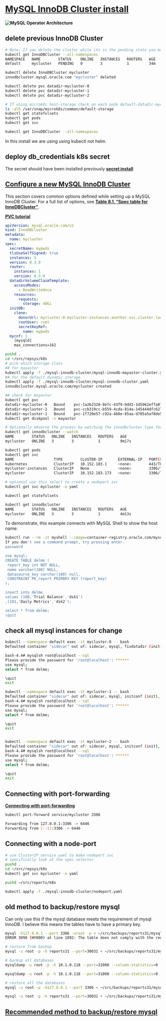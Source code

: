 # **[MySQL InnoDB Cluster install](https://dev.mysql.com/doc/mysql-operator/en/mysql-operator-innodbcluster.html)**

**![MySQL Operator Architecture](https://dev.mysql.com/doc/mysql-operator/en/images/mysql-operator-architecture.png)**

## delete previous InnoDB Cluster

```bash
# Note: If you delete the cluster while its in the pending state you may need to uninstall microk8s completely to get things working again.
kubectl get InnoDBCluster --all-namespaces
NAMESPACE   NAME        STATUS    ONLINE   INSTANCES   ROUTERS   AGE
default     mycluster   PENDING   0        3           1         34m

kubectl delete InnoDBCluster mycluster
innodbcluster.mysql.oracle.com "mycluster" deleted

kubectl delete pvc datadir-mycluster-0
kubectl delete pvc datadir-mycluster-1
kubectl delete pvc datadir-mycluster-2

# If using microk8s host-storage check on each node default-datadir-mycluster-2-pvc was deleted
ls -alh /var/snap/microk8s/common/default-storage
kubectl get statefulsets
kubectl get pods
kubectl get svc

kubectl get InnoDBCluster --all-namespaces
```

In this install we are using using kubectl not helm.

## deploy db_credentials k8s secret

The secret should have been installed previously **[secret install](./db_credentials/db_credentials.md)**

## **[Configure a new MySQL InnoDB Cluster](https://dev.mysql.com/doc/mysql-operator/en/mysql-operator-innodbcluster-common.html)**

This section covers common options defined while setting up a MySQL InnoDB Cluster. For a full list of options, see **[Table 8.1, “Spec table for InnoDBCluster”](https://dev.mysql.com/doc/mysql-operator/en/mysql-operator-properties.html#mysql-operator-spec-innodbcluster)**.

**[PVC tutorial](https://bluexp.netapp.com/blog/cvo-blg-kubernetes-persistent-volume-claims-explained)**

```yaml
apiVersion: mysql.oracle.com/v2
kind: InnoDBCluster
metadata:
  name: mycluster
spec:
  secretName: mypwds
  tlsUseSelfSigned: true
  instances: 3
  version: 8.3.0
  router:
    instances: 1
    version: 8.3.0
  datadirVolumeClaimTemplate:
    accessModes: 
      - ReadWriteOnce
    resources:
      requests:
        storage: 40Gi
  initDB:
    clone:
      donorUrl: mycluster-0.mycluster-instances.another.svc.cluster.local:3306
      rootUser: root
      secretKeyRef:
        name: mypwds
  mycnf: |
    [mysqld]
    max_connections=162
```

```bash
pushd .
cd ~/src/repsys/k8s
# pick which storage class
## for mayastor
kubectl apply -f ./mysql-innodb-cluster/mysql-innodb-mayastor-cluster.yaml
## for the default dynamic storage
kubectl apply -f ./mysql-innodb-cluster/mysql-innodb-cluster.yaml
innodbcluster.mysql.oracle.com/mycluster created

## check for mayastor
kubectl get pvc
datadir-mycluster-0   Bound    pvc-1a262320-9efc-43f9-9dd1-1d5962effa87   20Gi       RWO            mayastor             18s
datadir-mycluster-2   Bound    pvc-ccb319cc-b559-4cda-814a-145444dfc627   20Gi       RWO            mayastor             18s
datadir-mycluster-1   Bound    pvc-1f720e57-c92a-4b0e-85aa-d785a5af8de5   20Gi       RWO            mayastor             18s
kubectl get diskpool -n mayastor

# Optionally observe the process by watching the innodbcluster type for the default namespace:
kubectl get innodbcluster --watch
NAME        STATUS   ONLINE   INSTANCES   ROUTERS   AGE
mycluster   ONLINE   3        3           1         9m17s

kubectl get pods
kubectl get svc
NAME                  TYPE        CLUSTER-IP       EXTERNAL-IP   PORT(S)                                                           AGE
kubernetes            ClusterIP   10.152.183.1     <none>        443/TCP                                                           19d
mycluster-instances   ClusterIP   None             <none>        3306/TCP,33060/TCP,33061/TCP                                      2m50s
mycluster             ClusterIP   10.152.183.173   <none>        3306/TCP,33060/TCP,6446/TCP,6448/TCP,6447/TCP,6449/TCP,8443/TCP   2m50s

# optional use this select to create a nodeport svc
kubectl get svc mycluster -o yaml

kubectl get statefulsets

kubectl get innodbcluster
NAME        STATUS   ONLINE   INSTANCES   ROUTERS   AGE
mycluster   ONLINE   3        3           1         4m13s
```

To demonstrate, this example connects with MySQL Shell to show the host name:

```bash
kubectl run --rm -it myshell --image=container-registry.oracle.com/mysql/community-operator -- mysqlsh root@mycluster --sql
If you don't see a command prompt, try pressing enter.
password

use mysql;
CREATE TABLE delme (
 report_key int NOT NULL,
 name varchar(100) NULL,
 datasource_key varchar(100) null,
 CONSTRAINT PK_report PRIMARY KEY (report_key)
);

insert into delme
values (100,'Trial Balance','dsk1')
,(101,'Daily Metrics','dsk2');

select * from delme;
\quit
```

## check all mysql instances for change

```bash
kubectl --namespace default exec -it mycluster-0 -- bash
Defaulted container "sidecar" out of: sidecar, mysql, fixdatadir (init), initconf (init), initmysql (init)

bash-4.4# mysqlsh root@localhost --sql
Please provide the password for 'root@localhost': ******
use mysql;
select * from delme;

\quit
exit

kubectl --namespace default exec -it mycluster-1 -- bash
Defaulted container "sidecar" out of: sidecar, mysql, initconf (init), initmysql (init)
bash-4.4# mysqlsh root@localhost --sql
Please provide the password for 'root@localhost': ******
use mysql;
select * from delme;

\quit
exit


kubectl --namespace default exec -it mycluster-2 -- bash
Defaulted container "sidecar" out of: sidecar, mysql, initconf (init), initmysql (init)
bash-4.4# mysqlsh root@localhost --sql
Please provide the password for 'root@localhost': ******
use mysql;
select * from delme;

\quit
exit
```

## Connecting with port-forwarding

**[Connecting with port-forwarding](https://dev.mysql.com/doc/mysql-operator/en/mysql-operator-connecting-port-forwarding.html)**

```bash
kubectl port-forward service/mycluster 3306

Forwarding from 127.0.0.1:3306 -> 6446
Forwarding from [::1]:3306 -> 6446

```

## Connecting with a node-port

```bash
# use ClusterIP service yaml to make nodeport svc
# specifically look at the spec selector.
pushd .
cd ~/src/repsys/k8s
kubectl get svc mycluster -o yaml

pushd ~/src/reports/k8s

kubectl apply -f ./mysql-innodb-cluster/nodeport.yaml
```

## old method to backup/restore mysql

Can only use this if the mysql database meets the requirement of mysql InnoDB.  I believe this means the tables have to have a primary key.

```bash
mysql -h127.0.0.1 --port 3306 -uroot -p < ~/src/backups/reports31/mysql/2024-04-09-13:33:19.sql.bak
ERROR 3098 (HY000) at line 1092: The table does not comply with the requirements by an external plugin.

# restore from backup
mysql -u root -p -h reports31 --port=30031 < ~/src/backups/reports31/mysql/2024-04-09-13:33:19.sql.bak

# backup all databases
mysqldump -u root -p -h 10.1.0.118 --port=31008 --column-statistics=0 --add-drop-table --routines --all-databases > /mnt/qnap_avi/mysql/$(/bin/date +\%Y-\%m-\%d-\%R:\%S).sql.bak

mysqldump -u root -p -h 10.1.0.118 --port=31008 --column-statistics=0 --add-drop-table --routines --all-databases > /home/brent/src/backups/mysql/$(/bin/date +\%Y-\%m-\%d-\%R:\%S).sql.bak

# restore all the databases
mysql -u root -p -h127.0.0.1 --port 3306 < ~/src/backups/reports31/mysql/2023-10-03-17:15:33.sql.bak

mysql -u root -p -h reports31 --port=30031 < ~/src/backups/reports31/mysql/2024-04-09-13:33:19.sql.bak

```

## **[Recommended method to backup/restore mysql](https://dev.mysql.com/doc/mysql-operator/en/mysql-operator-backups.html)**
